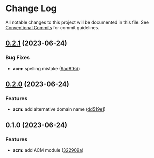 # Change Log

All notable changes to this project will be documented in this file.
See [Conventional Commits](https://conventionalcommits.org) for commit guidelines.

## [0.2.1](https://github.com/finando/infrastructure-modules/compare/acm@0.2.0...acm@0.2.1) (2023-06-24)


### Bug Fixes

* **acm:** spelling mistake ([9ad8f6d](https://github.com/finando/infrastructure-modules/commit/9ad8f6dc3f935b02c24c2b78fcc819e10c531f9e))



## [0.2.0](https://github.com/finando/infrastructure-modules/compare/acm@0.1.0...acm@0.2.0) (2023-06-24)


### Features

* **acm:** add alternative domain name ([dd519e1](https://github.com/finando/infrastructure-modules/commit/dd519e16d5adc334be0aad7a9727071e8f74d18f))



## 0.1.0 (2023-06-24)


### Features

* **acm:** add ACM module ([322909a](https://github.com/finando/infrastructure-modules/commit/322909af7c2dd6eb391057458926d525750ec32a))
